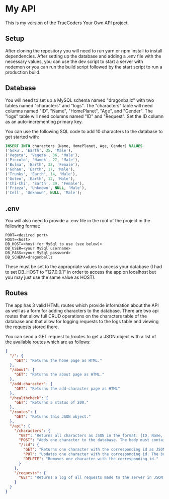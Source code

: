 # My API

This is my version of the TrueCoders Your Own API project.

## Setup

After cloning the repository you will need to run yarn or npm install to install dependencies. After setting up the database and adding a .env file with the necessary values, you can use the dev script to start a server with nodemon or you can run the build script followed by the start script to run a production build.

## Database

You will need to set up a MySQL schema named "dragonballz" with two tables named "characters" and "logs". The "characters" table will need columns named "ID", "Name", "HomePlanet", "Age", and "Gender". The "logs" table will need columns named "ID" and "Request". Set the ID column as an auto-incrementing primary key.

You can use the following SQL code to add 10 characters to the database to get started with:

```sql
INSERT INTO characters (Name, HomePlanet, Age, Gender) VALUES
('Goku', 'Earth', 35, 'Male'),
('Vegeta', 'Vegeta', 36, 'Male'),
('Piccolo', 'Namek', 27, 'Male'),
('Bulma', 'Earth', 32, 'Female'),
('Gohan', 'Earth', 17, 'Male'),
('Trunks', 'Earth', 14, 'Male'),
('Goten', 'Earth', 12, 'Male'),
('Chi-Chi', 'Earth', 39, 'Female'),
('Frieza', 'Unknown', NULL, 'Male'),
('Cell', 'Unknown', NULL, 'Male');
```

## .env

You will also need to provide a .env file in the root of the project in the following format:

```env
PORT=<desired port>
HOST=<host>
DB_HOST=<host for MySql to use (see below)>
DB_USER=<your MySql username>
DB_PASS=<your MySql password>
DB_SCHEMA=dragonballz
```

These must be set to the appropriate values to access your database (I had to set DB_HOST to "127.0.0.1" in order to access the app on localhost but you may just use the same value as HOST).

## Routes

The app has 3 valid HTML routes which provide information about the API as well as a form for adding characters to the database. There are two api routes that allow full CRUD operations on the characters table of the database and that allow for logging requests to the logs table and viewing the requests stored there.

You can send a GET request to /routes to get a JSON object with a list of the available routes which are as follows:

```json
{
  "/": {
    "GET": "Returns the home page as HTML."
  },
  "/about": {
    "GET": "Returns the about page as HTML."
  },
  "/add-character": {
    "GET": "Returns the add-character page as HTML"
  },
  "/healthcheck": {
    "GET": "Returns a status of 200."
  },
  "/routes": {
    "GET": "Returns this JSON object."
  },
  "/api": {
    "/characters": {
      "GET": "Returns all characters as JSON in the format: {ID, Name, HomePlanet, Age, Gender}.",
      "POST": "Adds one character to the database. The body must contain an object in the format {Name, HomePlanet, Age, Gender}",
      "/:id": {
        "GET": "Returns one character with the corresponding id as JSON in the format {ID, Name, HomePlanet, Age, Gender}.",
        "PUT": "Updates one character with the corresponding id. The body of the request must be in the format {Name, HomePlanet, Age, Gender}",
        "DELETE": "Removes one character with the corresponding id."
      }
    },
    "/requests": {
      "GET": "Returns a log of all requests made to the server in JSON in the format: {ID, Request}"
    }
  }
}
```
